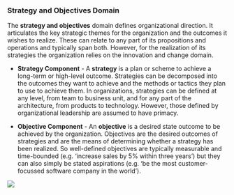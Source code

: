 ### Strategy and Objectives Domain
The **strategy and objectives** domain defines organizational direction. It articulates the key strategic themes for the organization and the outcomes it wishes to realize. These can relate to any part of its propositions and operations and typically span both. However, for the realization of its strategies the organization relies on the innovation and change domain.

- **Strategy Component** - A **strategy** is a plan or scheme to achieve a long-term or high-level outcome. Strategies can be decomposed into the outcomes they want to achieve and the methods or tactics they plan to use to achieve them. In organizations, strategies can be defined at any level, from team to business unit, and for any part of the architecture, from products to technology. However, those defined by organizational leadership are assumed to have primacy.

- **Objective Component** - An **objective** is a desired state outcome to be achieved by the organization. Objectives are the desired outcomes of strategies and are the means of determining whether a strategy has been realized. So well-defined objectives are typically measurable and time-bounded (e.g. ‘increase sales by 5% within three years’) but they can also simply be stated aspirations (e.g. ‘be the most customer-focussed software company in the world’).

![](Business%20stuff/Business%20Strategy%20Stuff/Ardoq/Meta%20Model/1.%20High%20Level%20Metamodel%20Concepts/attachments/Pasted%20image%2020231101132529.png)

